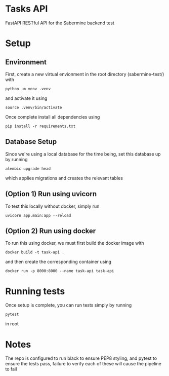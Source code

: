 
# Tasks API

FastAPI RESTful API for the Sabermine backend test

# Setup

## Environment

First, create a new virtual envionment in the root directory (sabermine-test/) with 

```
python -m venv .venv 
``` 
and activate it using 
```
source .venv/bin/activate
```

Once complete install all dependencies using 

```
pip install -r requirements.txt
```

## Database Setup 
Since we're using a local database for the time being, set this database up by running 
```
alembic upgrade head
```
which applies migrations and creates the relevant tables


## (Option 1) Run using uvicorn 
To test this locally without docker, simply run 
```
uvicorn app.main:app --reload
```

## (Option 2) Run using docker 
To run this using docker, we must first build the docker image with 

```
docker build -t task-api .
```

and then create the corresponding container using 

```
docker run -p 8000:8000 --name task-api task-api
```


# Running tests 

Once setup is complete, you can run tests simply by running 
```
pytest
```
in root 

# Notes 

The repo is configured to run black to ensure PEP8 styling, and pytest to ensure the tests pass, failure to verify each of these will cause the pipeline to fail


